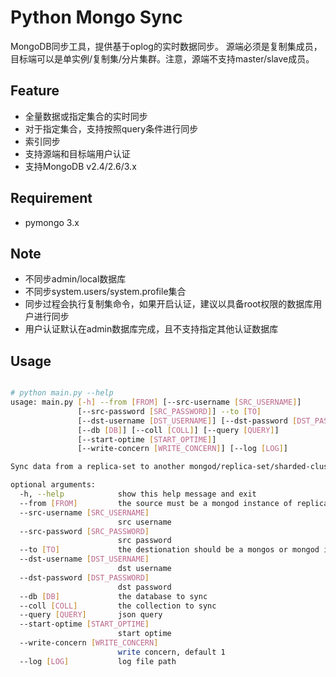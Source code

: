# Python Mongo Sync

MongoDB同步工具，提供基于oplog的实时数据同步。 
源端必须是复制集成员，目标端可以是单实例/复制集/分片集群。注意，源端不支持master/slave成员。


## Feature

- 全量数据或指定集合的实时同步
- 对于指定集合，支持按照query条件进行同步
- 索引同步
- 支持源端和目标端用户认证
- 支持MongoDB v2.4/2.6/3.x


## Requirement

- pymongo 3.x


## Note

- 不同步admin/local数据库
- 不同步system.users/system.profile集合
- 同步过程会执行复制集命令，如果开启认证，建议以具备root权限的数据库用户进行同步
- 用户认证默认在admin数据库完成，且不支持指定其他认证数据库


## Usage 

```bash

# python main.py --help
usage: main.py [-h] --from [FROM] [--src-username [SRC_USERNAME]]
               [--src-password [SRC_PASSWORD]] --to [TO]
               [--dst-username [DST_USERNAME]] [--dst-password [DST_PASSWORD]]
               [--db [DB]] [--coll [COLL]] [--query [QUERY]]
               [--start-optime [START_OPTIME]]
               [--write-concern [WRITE_CONCERN]] [--log [LOG]]

Sync data from a replica-set to another mongod/replica-set/sharded-cluster.

optional arguments:
  -h, --help            show this help message and exit
  --from [FROM]         the source must be a mongod instance of replica-set
  --src-username [SRC_USERNAME]
                        src username
  --src-password [SRC_PASSWORD]
                        src password
  --to [TO]             the destionation should be a mongos or mongod instance
  --dst-username [DST_USERNAME]
                        dst username
  --dst-password [DST_PASSWORD]
                        dst password
  --db [DB]             the database to sync
  --coll [COLL]         the collection to sync
  --query [QUERY]       json query
  --start-optime [START_OPTIME]
                        start optime
  --write-concern [WRITE_CONCERN]
                        write concern, default 1
  --log [LOG]           log file path

```
